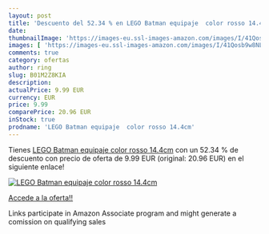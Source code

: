 ```yaml
---
layout: post
title: 'Descuento del 52.34 % en LEGO Batman equipaje  color rosso 14.4cm'
date: 
thumbnailImage: 'https://images-eu.ssl-images-amazon.com/images/I/41Qosb9w8NL._SL200_.jpg'
images: [ 'https://images-eu.ssl-images-amazon.com/images/I/41Qosb9w8NL._SL200_.jpg' ]
comments: true
category: ofertas
author: ring
slug: B01M2Z8KIA
description:
actualPrice: 9.99 EUR
currency: EUR
price: 9.99
comparePrice: 20.96 EUR
inStock: true
prodname: 'LEGO Batman equipaje  color rosso 14.4cm'
---
```


Tienes [LEGO Batman equipaje  color rosso 14.4cm](https://www.amazon.es/dp/B01M2Z8KIA/?tag=tolees-21) con un 52.34 % de descuento con precio de oferta de 9.99 EUR (original: 20.96 EUR) en el siguiente enlace!

[![LEGO Batman equipaje  color rosso 14.4cm](https://images-eu.ssl-images-amazon.com/images/I/41Qosb9w8NL._SL200_.jpg)](https://www.amazon.es/dp/B01M2Z8KIA/?tag=tolees-21)

[Accede a la oferta!!](https://www.amazon.es/dp/B01M2Z8KIA/?tag=tolees-21)

Links participate in Amazon Associate program and might generate a comission on qualifying sales


